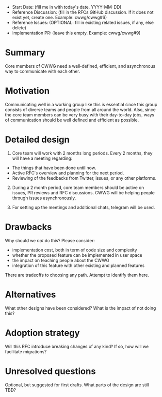 - Start Date: (fill me in with today's date, YYYY-MM-DD)
- Reference Discussion: (fill in the RFCs GitHub discussion. If it does not exist yet, create one. Example:  cwwg/cwwg#6)
- Reference Issues: (OPTIONAL: fill in existing related issues, if any, else delete)
- Implementation PR: (leave this empty. Example: cwwg/cwwg#9)

# Summary

Core members of CWWG need a well-defined, efficient, and asynchronous way to
communicate with each other.

# Motivation

Communicating well in a working group like this is essential since this group
consists of diverse teams and people from all around the world. Also, since
the core team members can be very busy with their day-to-day jobs, ways of
communication should be well defined and efficient as possible.

# Detailed design

1. Core team will work with 2 months long periods. Every 2 months, they will have
a meeting regarding:
  - The things that have been done until now.
  - Active RFC's overview and planning for the next period.
  - Reviewing of the feedbacks from Twitter, issues, or any other platforms.

2. During a 2 month period, core team members should be active on issues, PR reviews
and RFC discussions. CWWG will be helping people through issues asynchronously.

3. For setting up the meetings and additional chats, telegram will be used.

# Drawbacks

Why should we *not* do this? Please consider:

- implementation cost, both in term of code size and complexity
- whether the proposed feature can be implemented in user space
- the impact on teaching people about the CWWG
- integration of this feature with other existing and planned features

There are tradeoffs to choosing any path. Attempt to identify them here.

# Alternatives

What other designs have been considered? What is the impact of not doing this?

# Adoption strategy

Will this RFC introduce breaking changes of any kind? If so, how will we facilitate migrations?

# Unresolved questions

Optional, but suggested for first drafts. What parts of the design are still
TBD?